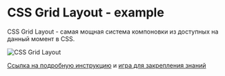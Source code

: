 # CSS Grid Layout - example
CSS Grid Layout - самая мощная система компоновки из доступных на данный момент в CSS.

![CSS Grid Layout](https://s3.amazonaws.com/wp-photos/wp-content/uploads/sites/5/2017/11/fb.74b85bb9.png "CSS Grid Layout")

[Ссылка на подробную инструкцию](https://tuhub.ru/posts/css-grid-complete-guide#prop-grid-auto-flow) и 
[игра для закрепления знаний](http://cssgridgarden.com/#ru)
